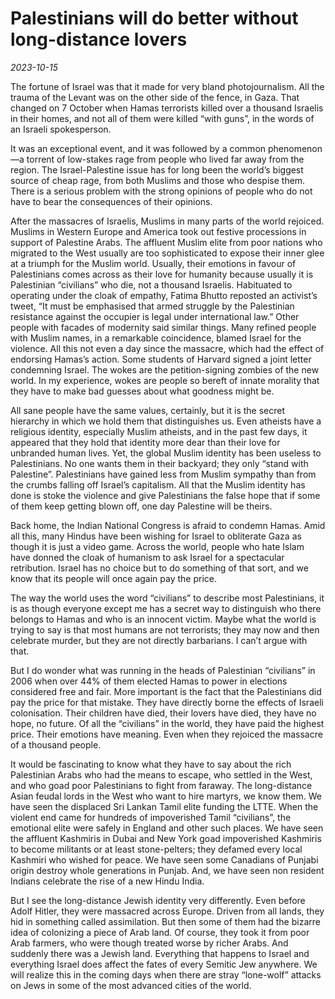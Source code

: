 # Palestinians will do better without long-distance lovers

*2023-10-15*

The fortune of Israel was that it made for very bland photojournalism.
All the trauma of the Levant was on the other side of the fence, in
Gaza. That changed on 7 October when Hamas terrorists killed over a
thousand Israelis in their homes, and not all of them were killed “with
guns”, in the words of an Israeli spokesperson.

It was an exceptional event, and it was followed by a common
phenomenon—a torrent of low-stakes rage from people who lived far away
from the region. The Israel-Palestine issue has for long been the
world’s biggest source of cheap rage, from both Muslims and those who
despise them. There is a serious problem with the strong opinions of
people who do not have to bear the consequences of their opinions.

After the massacres of Israelis, Muslims in many parts of the world
rejoiced. Muslims in Western Europe and America took out festive
processions in support of Palestine Arabs. The affluent Muslim elite
from poor nations who migrated to the West usually are too sophisticated
to expose their inner glee at a triumph for the Muslim world. Usually,
their emotions in favour of Palestinians comes across as their love for
humanity because usually it is Palestinian “civilians” who die, not a
thousand Israelis. Habituated to operating under the cloak of empathy,
Fatima Bhutto reposted an activist’s tweet, “It must be emphasised that
armed struggle by the Palestinian resistance against the occupier is
legal under international law.” Other people with facades of modernity
said similar things. Many refined people with Muslim names, in a
remarkable coincidence, blamed Israel for the violence. All this not
even a day since the massacre, which had the effect of endorsing Hamas’s
action. Some students of Harvard signed a joint letter condemning
Israel. The wokes are the petition-signing zombies of the new world. In
my experience, wokes are people so bereft of innate morality that they
have to make bad guesses about what goodness might be.

All sane people have the same values, certainly, but it is the secret
hierarchy in which we hold them that distinguishes us. Even atheists
have a religious identity, especially Muslim atheists, and in the past
few days, it appeared that they hold that identity more dear than their
love for unbranded human lives. Yet, the global Muslim identity has been
useless to Palestinians. No one wants them in their backyard; they only
“stand with Palestine”. Palestinians have gained less from Muslim
sympathy than from the crumbs falling off Israel’s capitalism. All that
the Muslim identity has done is stoke the violence and give Palestinians
the false hope that if some of them keep getting blown off, one day
Palestine will be theirs.

Back home, the Indian National Congress is afraid to condemn Hamas. Amid
all this, many Hindus have been wishing for Israel to obliterate Gaza as
though it is just a video game. Across the world, people who hate Islam
have donned the cloak of humanism to ask Israel for a spectacular
retribution. Israel has no choice but to do something of that sort, and
we know that its people will once again pay the price.

The way the world uses the word “civilians” to describe most
Palestinians, it is as though everyone except me has a secret way to
distinguish who there belongs to Hamas and who is an innocent victim.
Maybe what the world is trying to say is that most humans are not
terrorists; they may now and then celebrate murder, but they are not
directly barbarians. I can’t argue with that.

But I do wonder what was running in the heads of Palestinian “civilians”
in 2006 when over 44% of them elected Hamas to power in elections
considered free and fair. More important is the fact that the
Palestinians did pay the price for that mistake. They have directly
borne the effects of Israeli colonisation. Their children have died,
their lovers have died, they have no hope, no future. Of all the
“civilians” in the world, they have paid the highest price. Their
emotions have meaning. Even when they rejoiced the massacre of a
thousand people.

It would be fascinating to know what they have to say about the rich
Palestinian Arabs who had the means to escape, who settled in the West,
and who goad poor Palestinians to fight from faraway. The long-distance
Asian feudal lords in the West who want to hire martyrs, we know them.
We have seen the displaced Sri Lankan Tamil elite funding the LTTE. When
the violent end came for hundreds of impoverished Tamil “civilians”, the
emotional elite were safely in England and other such places. We have
seen the affluent Kashmiris in Dubai and New York goad impoverished
Kashmiris to become militants or at least stone-pelters; they defamed
every local Kashmiri who wished for peace. We have seen some Canadians
of Punjabi origin destroy whole generations in Punjab. And, we have seen
non resident Indians celebrate the rise of a new Hindu India.

But I see the long-distance Jewish identity very differently. Even
before Adolf Hitler, they were massacred across Europe. Driven from all
lands, they hid in something called assimilation. But then some of them
had the bizarre idea of colonizing a piece of Arab land. Of course, they
took it from poor Arab farmers, who were though treated worse by richer
Arabs. And suddenly there was a Jewish land. Everything that happens to
Israel and everything Israel does affect the fates of every Semitic Jew
anywhere. We will realize this in the coming days when there are stray
“lone-wolf” attacks on Jews in some of the most advanced cities of the
world.
